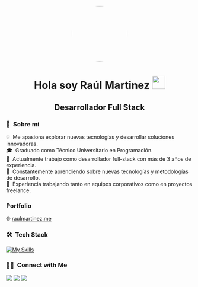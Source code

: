 <p align="center">
  <a href="https://skillicons.dev">
    <img src="https://storage.googleapis.com/cdn-ar/portfolio/me.webp" width="150" style="border-radius: 1000px !important"/>
  </a>
</p>
<h1 align="center" style="border: none; padding: 0;">
    <b> Hola soy Raúl Martinez </b>
    <img src="https://media.giphy.com/media/hvRJCLFzcasrR4ia7z/giphy.gif" width="35">
</h1>
<h2 align="center" style="border: none; padding: 0;">
    <b> Desarrollador Full Stack </b>
</h2>

### 🚀 &nbsp;Sobre mí
💡 &nbsp;Me apasiona explorar nuevas tecnologías y desarrollar soluciones innovadoras.\
🎓 &nbsp;Graduado como Técnico Universitario en Programación.\
💼 &nbsp;Actualmente trabajo como desarrollador full-stack con más de 3 años de experiencia.\
🌱 &nbsp;Constantemente aprendiendo sobre nuevas tecnologías y metodologías de desarrollo.\
🤝 &nbsp;Experiencia trabajando tanto en equipos corporativos como en proyectos freelance.


### Portfolio

🌐 [raulmartinez.me](https://raulmartinez.me)


### 🛠 &nbsp;Tech Stack

[![My Skills](https://skillicons.dev/icons?i=aws,gcp,angular,react,vue,flutter,astro,java,py,cpp,css,js,ts,php,docker,figma,firebase,flask,flutter,git,gitlab,linux,mysql,tailwind,vite&perline=10)](https://skillicons.dev)

### 🤝🏻 &nbsp;Connect with Me

<p align="start">
<a href="https://raulmartinez.me"><img src="https://img.shields.io/badge/-raulmartinez.me-3423A6?style=flat&logo=Google-Chrome&logoColor=white"/></a>
<a href="https://www.linkedin.com/in/raul-martinez-in/"><img src="https://img.shields.io/badge/-Raul%20Martinez%20-0077B5?style=flat&logo=Linkedin&logoColor=white"/></a>
<a href="mailto:rauldeoran17@gmail.com"><img src="https://img.shields.io/badge/-rauldeoran17@gmail.com-D14836?style=flat&logo=Gmail&logoColor=white"/></a>
